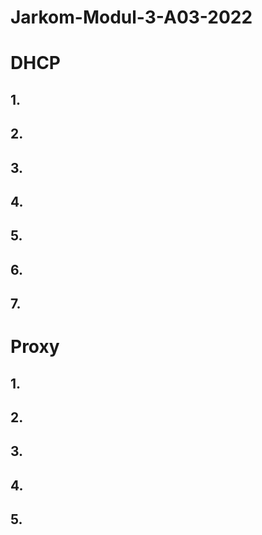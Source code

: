 # Jarkom-Modul-3-A03-2022

# DHCP
## 1.
## 2.
## 3.
## 4.
## 5.
## 6.
## 7.

# Proxy
## 1.
## 2.
## 3.
## 4.
## 5.
